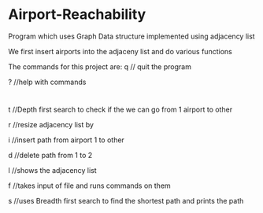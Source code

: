 # Airport-Reachability
Program which uses Graph Data structure implemented using adjacency list

We first insert airports into the adjaceny list and do various functions

The commands for this project are: 
  q      // quit the program
  
  ?      //help with commands
  
  #       
  t <int1> <int2>    //Depth first search to check if the we can go from 1 airport to other
  
  r <int>     //resize adjacency list by <int>
  
  i <int1> <int2>     //insert path from airport 1 to other
  
  d <int1> <int2>    //delete path from 1 to 2
  
  l                 //shows the adjacency list
  
  f <filename>    //takes input of file and runs commands on them
  
  s <int1> <int2>  //uses Breadth first search to find the shortest path and prints the path

